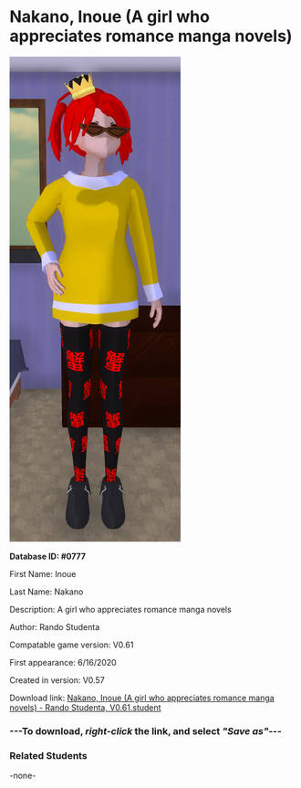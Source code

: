 # Nakano, Inoue (A girl who appreciates romance manga novels)

<img src="../../Files/Images/Nakano, Inoue (A girl who appreciates romance manga novels).png" title="Nakano, Inoue (A girl who appreciates romance manga novels) - Rando Studenta, V0.61">

**Database ID: #0777**

First Name: Inoue

Last Name: Nakano

Description: A girl who appreciates romance manga novels

Author: Rando Studenta

Compatable game version: V0.61

First appearance: 6/16/2020

Created in version: V0.57

Download link: <a href="https://raw.githubusercontent.com/Arbiter1223/Daigaku-Gurashi-Custom-Students/master/Files/Student%20Files/Nakano%2C%20Inoue%20(A%20girl%20who%20appreciates%20romance%20manga%20novels)%20-%20Rando%20Studenta%2C%20V0.61.student">Nakano, Inoue (A girl who appreciates romance manga novels) - Rando Studenta, V0.61.student</a>

### ---**To download, _right-click_ the link, and select _"Save as"_**---

### Related Students

-none-
